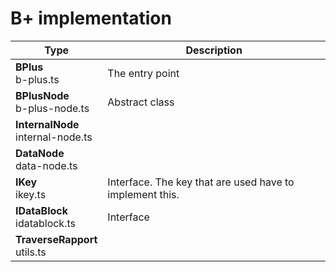 # B+ implementation

| Type | Description |
|------|-------|
| **BPlus** <br> b-plus.ts | The entry point |
| **BPlusNode** <br> b-plus-node.ts | Abstract class | 
| **InternalNode** <br> internal-node.ts | |
| **DataNode** <br> data-node.ts | |
| **IKey** <br>  ikey.ts | Interface. The key that are used have to implement this. |
| **IDataBlock** <br> idatablock.ts | Interface |
| **TraverseRapport** <br> utils.ts | |
